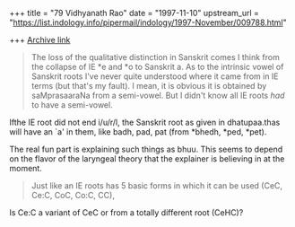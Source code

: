 +++
title = "79 Vidhyanath Rao"
date = "1997-11-10"
upstream_url = "https://list.indology.info/pipermail/indology/1997-November/009788.html"

+++
[Archive link](https://list.indology.info/pipermail/indology/1997-November/009788.html)

> The loss of the qualitative distinction in Sanskrit comes I think from
> the collapse of IE *e and *o to Sanskrit a. As to the intrinsic vowel
> of Sanskrit roots I've never quite understood where it came from in IE
> terms (but that's my fault). I mean, it is obvious it is obtained by
> saMprasaaraNa from a semi-vowel. But I didn't know all IE roots _had_ to
> have a semi-vowel.

Ifthe IE root did not end i/u/r/l, the Sanskrit root as given in
dhatupaa.thas will have an `a' in them, like badh, pad, pat (from *bhedh,
*ped, *pet).

The real fun part is explaining such things as bhuu. This seems to
depend on the flavor of the laryngeal theory that the explainer
is believing in at the moment.

> Just like an IE roots has 5 basic forms in which it can be used
> (CeC, Ce:C, CoC, Co:C, CC),

Is Ce:C a variant of CeC or from a totally different root (CeHC)?



